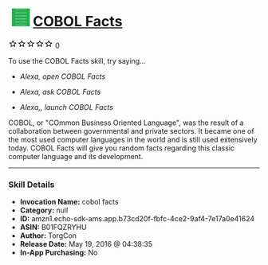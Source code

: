 # &nbsp;<img src="skill_icon" alt="COBOL Facts icon" width="36"> [COBOL Facts](http://alexa.amazon.com/#skills/amzn1.echo-sdk-ams.app.b73cd20f-fbfc-4ce2-9af4-7e17a0e41624)
![0 stars](../../images/ic_star_border_black_18dp_1x.png)![0 stars](../../images/ic_star_border_black_18dp_1x.png)![0 stars](../../images/ic_star_border_black_18dp_1x.png)![0 stars](../../images/ic_star_border_black_18dp_1x.png)![0 stars](../../images/ic_star_border_black_18dp_1x.png) 0

To use the COBOL Facts skill, try saying...

* *Alexa, open COBOL Facts*

* *Alexa, ask COBOL Facts*

* *Alexa,, launch COBOL Facts*

COBOL, or "COmmon Business Oriented Language", was the result of a collaboration between governmental and private sectors.  It became one of the most used computer languages in the world and is still used extensively today.  COBOL Facts will give you random facts regarding this classic computer language and its development.

***

### Skill Details

* **Invocation Name:** cobol facts
* **Category:** null
* **ID:** amzn1.echo-sdk-ams.app.b73cd20f-fbfc-4ce2-9af4-7e17a0e41624
* **ASIN:** B01FQZRYHU
* **Author:** TorgCon
* **Release Date:** May 19, 2016 @ 04:38:35
* **In-App Purchasing:** No
